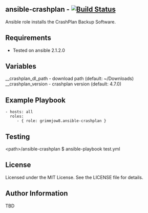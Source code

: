 ## ansible-crashplan - [![Build Status](https://travis-ci.org/grimmjow8/ansible-crashplan.png)](https://travis-ci.org/grimmjow8/ansible-crashplan)

Ansible role installs the CrashPlan Backup Software.

Requirements
------------

- Tested on ansible 2.1.2.0

Variables
---------

__crashplan_dl_path - download path (default: ~/Downloads)
__crashplan_version - crashplan version (default: 4.7.0)

Example Playbook
----------------

    - hosts: all
      roles:
         - { role: grimmjow8.ansible-crashplan }

Testing
-------

\<path\>/ansible-crashplan $ ansible-playbook test.yml 

License
-------

Licensed under the MIT License. See the LICENSE file for details.

Author Information
------------------

TBD
